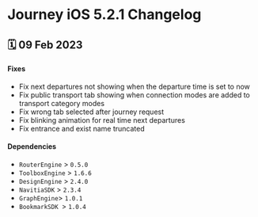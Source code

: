 # Journey iOS 5.2.1 Changelog

<h2>🗓 09 Feb 2023</h2>

#### Fixes
- Fix next departures not showing when the departure time is set to now
- Fix public transport tab showing when connection modes are added to transport category modes
- Fix wrong tab selected after journey request
- Fix blinking animation for real time next departures
- Fix entrance and exist name truncated

#### Dependencies
- `RouterEngine` > `0.5.0`
- `ToolboxEngine` > `1.6.6`
- `DesignEngine` > `2.4.0`
- `NavitiaSDK` > `2.3.4`
- `GraphEngine`> `1.0.1`
- `BookmarkSDK `> `1.0.4`
